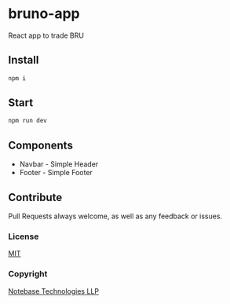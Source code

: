 # bruno-app
React app to trade BRU

## Install
```bash
npm i
```

## Start
```bash
npm run dev
```

## Components
* Navbar - Simple Header
* Footer - Simple Footer

## Contribute
Pull Requests always welcome, as well as any feedback or issues.

### License
[MIT](license.md)

### Copyright
[Notebase Technologies LLP](https://www.notebase.com)